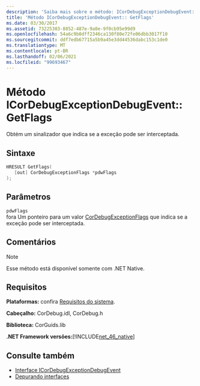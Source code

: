 ```yaml
---
description: 'Saiba mais sobre o método: ICorDebugExceptionDebugEvent:: GetFlags'
title: 'Método ICorDebugExceptionDebugEvent:: GetFlags'
ms.date: 03/30/2017
ms.assetid: 73225303-8852-487e-9a0e-9f0cb95e99d9
ms.openlocfilehash: 54a6c9b0dff2346ca130f80e72fe06dbb3017f10
ms.sourcegitcommit: ddf7edb67715a5b9a45e3dd44536dabc153c1de0
ms.translationtype: MT
ms.contentlocale: pt-BR
ms.lasthandoff: 02/06/2021
ms.locfileid: "99693467"
---
```

# <a name="icordebugexceptiondebugeventgetflags-method"></a>Método ICorDebugExceptionDebugEvent:: GetFlags

Obtém um sinalizador que indica se a exceção pode ser interceptada.  
  
## <a name="syntax"></a>Sintaxe  
  
```cpp  
HRESULT GetFlags(  
   [out] CorDebugExceptionFlags *pdwFlags  
);  
```  
  
## <a name="parameters"></a>Parâmetros  

 `pdwFlags`  
 fora Um ponteiro para um valor [CorDebugExceptionFlags](cordebugexceptionflags-enumeration.md) que indica se a exceção pode ser interceptada.  
  
## <a name="remarks"></a>Comentários  
  
> [!NOTE]
> Esse método está disponível somente com .NET Native.  
  
## <a name="requirements"></a>Requisitos  

 **Plataformas:** confira [Requisitos do sistema](../../get-started/system-requirements.md).  
  
 **Cabeçalho:** CorDebug.idl, CorDebug.h  
  
 **Biblioteca:** CorGuids.lib  
  
 **.NET Framework versões:**[!INCLUDE[net_46_native](../../../../includes/net-46-native-md.md)]  
  
## <a name="see-also"></a>Consulte também

- [Interface ICorDebugExceptionDebugEvent](icordebugexceptiondebugevent-interface.md)
- [Depurando interfaces](debugging-interfaces.md)
